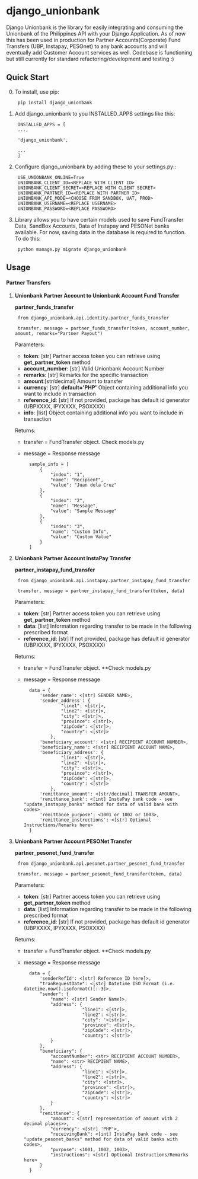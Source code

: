 
# django_unionbank

Django Unionbank is the library for easily integrating and consuming the Unionbank of the Philippines API with your Django Application. As of now this has been used in production for Partner Accounts(Corporate) Fund Transfers (UBP, Instapay, PESOnet) to any bank accounts and will eventually add Customer Account services as well. Codebase is functioning but still currently for standard refactoring/development and testing :)

Quick Start
-----------

0. To install, use pip:

        pip install django_unionbank

1. Add django_unionbank to you INSTALLED_APPS settings like this:
        
        INSTALLED_APPS = [
        ...,

        'django_unionbank',

        ...
        ]

2. Configure django_unionbank by adding these to your settings.py::

        USE_UNIONBANK_ONLINE=True
        UNIONBANK_CLIENT_ID=<REPLACE WITH CLIENT ID>
        UNIONBANK_CLIENT_SECRET=<REPLACE WITH CLIENT SECRET>
        UNIONBANK_PARTNER_ID=<REPLACE WITH PARTNER ID>
        UNIONBANK_API_MODE=<CHOOSE FROM SANDBOX, UAT, PROD>
        UNIONBANK_USERNAME=<REPLACE USERNAME>
        UNIONBANK_PASSWORD=<REPLACE PASSWORD>


3. Library allows you to have certain models used to save FundTransfer Data,  SandBox Accounts, Data of Instapay and PESONet banks available. For now, saving data in the database is required to function. To do this:

        python manage.py migrate django_unionbank

Usage
-----
#### Partner Transfers

1. **Unionbank Partner Account to Unionbank Account Fund Transfer**

    **partner_funds_transfer**
    
        from django_unionbank.api.identity.partner_funds_transfer
        
        transfer, message = partner_funds_transfer(token, account_number, amount, remarks="Partner Payout")

    Parameters:
    
    * __token__: [str] Partner access token you can retrieve using **get_partner_token** method
    * __account_number__: [str] Valid Unionbank Account Number
    * __remarks__: [str] Remarks for the specific transaction
    * __amount__:[str/decimal] Amount to transfer
    * __currency__: [str] __default='PHP'__ Object containing additional info you want to include in transaction
    * __reference_id__: [str] If not provided, package has default id generator (UBPXXXX, IPYXXXX, PSOXXXX)
    * __info__: [list] Object containing additional info you want to include in transaction
    
    Returns:
    * transfer = FundTransfer object. Check models.py
    * message = Response message
        
            sample_info = [
                {
                    "index": "1",
                    "name": "Recipient",
                    "value": "Juan dela Cruz"
                },
                {
                    "index": "2",
                    "name": "Message",
                    "value": "Sample Message"
                },
                {
                    "index": "3",
                    "name": "Custom Info",
                    "value": "Custom Value"
                }
            ]        

2. **Unionbank Partner Account InstaPay Transfer**

    **partner_instapay_fund_transfer**
    
        from django_unionbank.api.instapay.partner_instapay_fund_transfer
        
        transfer, message = partner_instapay_fund_transfer(token, data)

    Parameters:
    
    * __token__: [str] Partner access token you can retrieve using **get_partner_token** method
    * __data__: [list] Information regarding transfer to be made in the following prescribed format
    * __reference_id__: [str] If not provided, package has default id generator (UBPXXXX, IPYXXXX, PSOXXXX)
    
    Returns:
    * transfer = FundTransfer object. **Check models.py
    * message = Response message
        
            data = {
                'sender_name': <[str] SENDER NAME>,
                'sender_address': {
                        "line1": <[str]>,
                        "line2": <[str]>,
                        "city": <[str]>,
                        "province": <[str]>,
                        "zipCode": <[str]>,
                        "country": <[str]>
                    },
                'beneficiary_account': <[str] RECIPIENT ACCOUNT NUMBER>,
                'beneficiary_name': <[str] RECIPIENT ACCOUNT NAME>,
                'beneficiary_address': {
                        "line1": <[str]>,
                        "line2": <[str]>,
                        "city": <[str]>,
                        "province": <[str]>,
                        "zipCode": <[str]>,
                        "country": <[str]>
                    },
                'remittance_amount': <[str/decimal] TRANSFER AMOUNT>,
                'remittance_bank': <[int] InstaPay bank code - see "update_instapay_banks" method for data of valid bank with codes>
                'remittance_purpose': <1001 or 1002 or 1003>,
                'remittance_instructions': <[str] Optional Instructions/Remarks here>
            }


3. **Unionbank Partner Account PESONet Transfer**

    **partner_pesonet_fund_transfer**
    
        from django_unionbank.api.pesonet.partner_pesonet_fund_transfer
        
        transfer, message = partner_pesonet_fund_transfer(token, data)

    Parameters:
    
    * __token__: [str] Partner access token you can retrieve using **get_partner_token** method
    * __data__: [list] Information regarding transfer to be made in the following prescribed format
    * __reference_id__: [str] If not provided, package has default id generator (UBPXXXX, IPYXXXX, PSOXXXX)
    
    Returns:
    * transfer = FundTransfer object. **Check models.py
    * message = Response message
        
            data = {
                'senderRefId': <[str] Reference ID here]>,
                "tranRequestDate": <[str] Datetime ISO Format (i.e. datetime.now().isoformat()[:-3]>,
                "sender": {
                    "name": <[str] Sender Name]>,
                    "address": {
                                "line1": <[str]>,
                                "line2": <[str]>,
                                "city": '<[str]>',
                                "province": <[str]>,
                                "zipCode": <[str]>,
                                "country": <[str]>
                    }
                },
                "beneficiary": {
                    "accountNumber": <str> RECIPIENT ACCOUNT NUMBER>,
                    "name": <str> RECIPIENT NAME>,
                    "address": {
                                "line1": <[str]>,
                                "line2": <[str]>,
                                "city": <[str]>,
                                "province": <[str]>,
                                "zipCode": <[str]>,
                                "country": <[str]>
                    }
                },
                "remittance": {
                    "amount": <[str] representation of amount with 2 decimal places>>,
                    "currency": <[str] 'PHP'>,
                    "receivingBank": <[int] InstaPay bank code - see "update_pesonet_banks" method for data of valid banks with codes>,
                    "purpose": <1001, 1002, 1003>,
                    "instructions": <[str] Optional Instructions/Remarks here>
                }
            }
    
    
    
          
        
          
        

